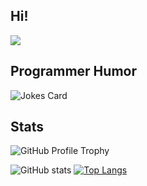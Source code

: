 ## Hi!

<a class="discord-widget" href="https://discord.gg/J3VPy5Vy8x" title="Join us on Discord">
<img src="https://invidget.switchblade.xyz/J3VPy5Vy8x?theme=light"></a>

## Programmer Humor

<img src="https://readme-jokes.vercel.app/api" alt="Jokes Card" />

## Stats

![GitHub Profile Trophy](https://github-profile-trophy.vercel.app/?username=IDontCodee&no-bg=true)

![GitHub stats](https://github-readme-stats.vercel.app/api?username=IDontCodee&show_icons=true)
[![Top Langs](https://github-readme-stats.vercel.app/api/top-langs/?username=IDontCodee&layout=compact)](https://github.com/anuraghazra/github-readme-stats)

